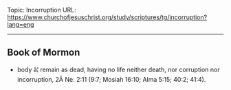 Topic: Incorruption
URL: https://www.churchofjesuschrist.org/study/scriptures/tg/incorruption?lang=eng

---

## Book of Mormon

- body â¦ remain as dead, having no life neither death, nor corruption nor incorruption, 2Â Ne. 2:11 (9:7; Mosiah 16:10; Alma 5:15; 40:2; 41:4).

